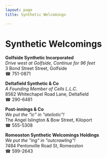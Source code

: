 ```yaml
---
layout: page 
title: Synthetic Welcomings

---
```



# Synthetic Welcomings


 **Golfside Synthetic Incorporated**  
_Drive west at Golfside, Continue for 96 feet_  
3 Bond Street Street, Golfside  
☎ 751-0871

**Deltafield Synthetic & Co**  
_A Founding Member of Cells L.L.C._  
8562 Whitechapel Road Lane, Deltafield  
☎ 290-6481

**Post-innings & Co**  
_We put the "ic" in "ateliotic"!_  
The Angel Islington & Bow Street, Kiloport  
☎ 555-5308

**Romeoston Synthetic Welcomings Holdings**  
_We put the "ing" in "outcrawling"!_  
7484 Pentonville Road St, Romeoston  
☎ 599-2643

